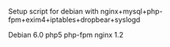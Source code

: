 Setup script for debian with nginx+mysql+php-fpm+exim4+iptables+dropbear+syslogd

Debian 6.0
php5 php-fpm
nginx 1.2